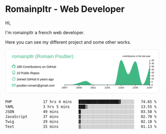 # Romainpltr - Web Developer

Hi,

I'm romainpltr a french web developer.

Here you can see my different project and some other works.



[![](https://raw.githubusercontent.com/romainpltr/romainpltr/master/profile-summary-card-output/vue/0-profile-details.svg)](https://github.com/vn7n24fzkq/github-profile-summary-cards)

<!--START_SECTION:waka-->

```text
PHP              17 hrs 4 mins   ██████████████████▓░░░░░░   74.65 %
YAML             3 hrs 5 mins    ███▒░░░░░░░░░░░░░░░░░░░░░   13.55 %
JSON             49 mins         █░░░░░░░░░░░░░░░░░░░░░░░░   03.58 %
JavaScript       37 mins         ▓░░░░░░░░░░░░░░░░░░░░░░░░   02.70 %
Twig             29 mins         ▓░░░░░░░░░░░░░░░░░░░░░░░░   02.18 %
Text             15 mins         ▒░░░░░░░░░░░░░░░░░░░░░░░░   01.13 %
```

<!--END_SECTION:waka-->
